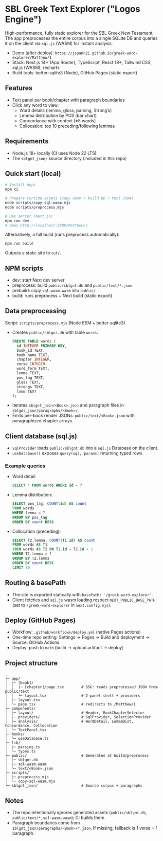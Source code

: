 # SBL Greek Text Explorer ("Logos Engine")

High-performance, fully static explorer for the SBL Greek New Testament. The app preprocesses the entire corpus into a single SQLite DB and queries it on the client via `sql.js` (WASM) for instant analysis.

- Demo (after deploy): `https://jspann21.github.io/greek-word-explorer/Matthew/1`
- Stack: Next.js 14+ (App Router), TypeScript, React 18+, Tailwind CSS, sql.js (WASM), recharts
- Build tools: better-sqlite3 (Node), GitHub Pages (static export)

## Features
- Text panel per book/chapter with paragraph boundaries
- Click any word to view:
  - Word details (lemma, gloss, parsing, Strong’s)
  - Lemma distribution by POS (bar chart)
  - Concordance with context (±5 words)
  - Collocation: top 10 preceding/following lemmas

## Requirements
- Node.js 18+ locally (CI uses Node 22 LTS)
- The `sblgnt_json/` source directory (included in this repo)

## Quick start (local)
```bash
# Install deps
npm ci

# Prepare runtime assets (copy wasm + build DB + text JSON)
node scripts/copy-sql-wasm.mjs
node scripts/preprocess.mjs

# Dev server (Next.js)
npm run dev
# Open http://localhost:3000/Matthew/1
```

Alternatively, a full build (runs preprocess automatically):
```bash
npm run build
```
Outputs a static site to `out/`.

## NPM scripts
- dev: start Next dev server
- preprocess: build `public/sblgnt.db` and `public/text/*.json`
- prebuild: copy `sql-wasm.wasm` into `public/`
- build: runs preprocess + Next build (static export)

## Data preprocessing
Script: `scripts/preprocess.mjs` (Node ESM + better-sqlite3)
- Creates `public/sblgnt.db` with table `words`:
  ```sql
  CREATE TABLE words (
    id INTEGER PRIMARY KEY,
    book_id TEXT,
    book_name TEXT,
    chapter INTEGER,
    verse INTEGER,
    word_form TEXT,
    lemma TEXT,
    pos_tag TEXT,
    gloss TEXT,
    strongs TEXT,
    louw TEXT
  );
  ```
- Iterates `sblgnt_json/<Book>.json` and paragraph files in `sblgnt_json/paragraphs/<Book>/`.
- Emits per-book render JSONs: `public/text/<Book>.json` with paragraphized chapter arrays.

## Client database (sql.js)
- `SqlProvider` loads `public/sblgnt.db` into a `sql.js` Database on the client.
- `useDatabase()` exposes `query(sql, params)` returning typed rows.

### Example queries
- Word detail:
  ```sql
  SELECT * FROM words WHERE id = ?
  ```
- Lemma distribution:
  ```sql
  SELECT pos_tag, COUNT(id) AS count
  FROM words
  WHERE lemma = ?
  GROUP BY pos_tag
  ORDER BY count DESC
  ```
- Collocation (preceding):
  ```sql
  SELECT T2.lemma, COUNT(T1.id) AS count
  FROM words AS T1
  JOIN words AS T2 ON T1.id = T2.id + 1
  WHERE T1.lemma = ?
  GROUP BY T2.lemma
  ORDER BY count DESC
  LIMIT 10
  ```

## Routing & basePath
- The site is exported statically with `basePath: '/greek-word-explorer'`.
- Client fetches and `sql.js` wasm loading respect `NEXT_PUBLIC_BASE_PATH` (set to `/greek-word-explorer` in `next.config.mjs`).

## Deploy (GitHub Pages)
- Workflow: `.github/workflows/deploy.yml` (native Pages actions)
- One-time repo setting: Settings → Pages → Build and deployment → Source: GitHub Actions
- Deploy: push to `main` (build → upload artifact → deploy)

## Project structure
```
.
├─ app/
│  ├─ [book]/
│  │  ├─ [chapter]/page.tsx        # SSG: reads preprocessed JSON from public/text
│  │  └─ layout.tsx                # 2‑panel shell + providers
│  ├─ layout.tsx
│  └─ page.tsx                     # redirects to /Matthew/1
├─ components/
│  ├─ layout/                      # Header, BookChapterSelector
│  ├─ providers/                   # SqlProvider, SelectionProvider
│  ├─ analysis/                    # WordDetail, LemmaDist, Concordance, Collocation
│  └─ TextPanel.tsx
├─ hooks/
│  └─ useDatabase.ts
├─ lib/
│  ├─ parsing.ts
│  └─ types.ts
├─ public/                         # Generated at build/preprocess
│  ├─ sblgnt.db
│  ├─ sql-wasm.wasm
│  └─ text/<Book>.json
├─ scripts/
│  ├─ preprocess.mjs
│  └─ copy-sql-wasm.mjs
└─ sblgnt_json/                    # Source corpus + paragraphs
```

## Notes
- The repo intentionally ignores generated assets (`public/sblgnt.db`, `public/text/*`, `sql-wasm.wasm`); CI builds them.
- Paragraph boundaries come from `sblgnt_json/paragraphs/<Book>/*.json`. If missing, fallback is 1 verse = 1 paragraph.

